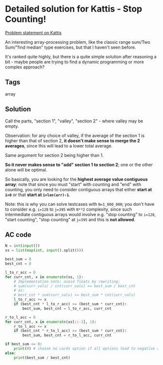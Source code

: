 # Detailed solution for Kattis - Stop Counting!

[Problem statement on Kattis](https://open.kattis.com/problems/stopcounting)

An interesting array-processing problem, like the classic range sum/Two Sum/"find median" type exercises, but that I haven't seen before.

It's ranked quite highly, but there is a quite simple solution after reasoning a bit - maybe people are trying to find a dynamic programming or more complex approach?

## Tags

array

## Solution

Call the parts, "section 1", "valley", "section 2" - where valley may be empty.

Observation: for any choice of valley, if the average of the section 1 is higher than that of section 2, **it doesn't make sense to merge the 2 averages**, since this will lead to a lower total average.

Same argument for section 2 being higher than 1.

**So it never makes sense to "add" section 1 to section 2**; one or the other alone will be optimal.

So basically, you are looking for the **highest average value contiguous array**: note that since you must "start" with counting and "end" with counting,
you only need to consider contiguous arrays that either **start at `i=0`** or that **start at `i=len(arr)-1`**.

Note: this is why you can solve testcases with `N=1_000_000`; you don't have to consider e.g. `i=128` to `j=395` with `N**2` complexity, since such intermediate contiguous arrays would involve e.g. "stop counting" to `i=128`, "start counting", "stop counting" at `j=395` and this is **not allowed**.

## AC code

```python
N = int(input())
xs = list(map(int, input().split()))

best_sum = 0
best_cnt = 0

l_to_r_acc = 0
for curr_cnt, x in enumerate(xs, 1):
    # Implementation note: avoid floats by rewriting:
    # sum(curr_vals) / cnt(curr_vals) >= best_sum / best_cnt
    # as:
    # best_cnt * sum(curr_vals) >= best_sum * cnt(curr_vals)
    l_to_r_acc += x
    if (best_cnt * l_to_r_acc) >= (best_sum * curr_cnt):
        best_sum, best_cnt = l_to_r_acc, curr_cnt

r_to_l_acc = 0
for curr_cnt, x in enumerate(xs[::-1], 1):
    r_to_l_acc += x
    if (best_cnt * r_to_l_acc) >= (best_sum * curr_cnt):
        best_sum, best_cnt = r_to_l_acc, curr_cnt

if best_sum <= 0:
    print(0) # choose no cards option if all options lead to negative average
else:
    print(best_sum / best_cnt)
```
